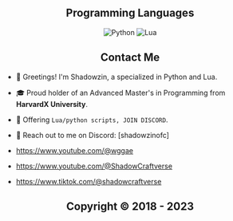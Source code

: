 <h2 align="center">Programming Languages</h2>
<p align="center">
  <img alt="Python" src="https://img.shields.io/badge/-Python-090909?style=for-the-badge&logo=dart&logoColor=097CDB">
  <img alt="Lua" src="https://img.shields.io/badge/-LUA-090909?style=for-the-badge&logo=Lua&logoColor=00648B">
</p>
  
<h2 align="center">Contact Me</h2>

- 👋 Greetings! I'm Shadowzin, a specialized in Python and Lua.

- 🎓 Proud holder of an Advanced Master's in Programming from **HarvardX University**.

- 🛒 Offering `Lua/python scripts, JOIN DISCORD`.

- 💬 Reach out to me on Discord: [shadowzinofc]

- https://www.youtube.com/@wggae

- https://www.youtube.com/@ShadowCraftverse

- https://www.tiktok.com/@shadowcraftverse

</p>

<h2 align="center"> Copyright © 2018 - 2023 </h2>
